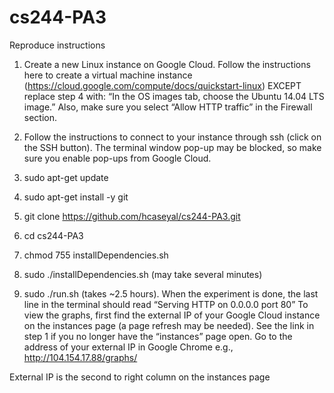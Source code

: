 # cs244-PA3

Reproduce instructions

1. Create a new Linux instance on Google Cloud. Follow the instructions here to create a virtual machine instance (https://cloud.google.com/compute/docs/quickstart-linux) EXCEPT replace step 4 with: “In the OS images tab, choose the Ubuntu 14.04 LTS image.” Also, make sure you select “Allow HTTP traffic” in the Firewall section.

2. Follow the instructions to connect to your instance through ssh (click on the SSH button). The terminal window pop-up may be blocked, so make sure you enable pop-ups from Google Cloud.

3. sudo apt-get update

4. sudo apt-get install -y git

5. git clone https://github.com/hcaseyal/cs244-PA3.git

6. cd cs244-PA3

7. chmod 755 installDependencies.sh

8. sudo ./installDependencies.sh (may take several minutes)

9. sudo ./run.sh  (takes ~2.5 hours). When the experiment is done, the last line in the terminal should read “Serving HTTP on 0.0.0.0 port 80”
To view the graphs, first find the external IP of your Google Cloud instance on the instances page (a page refresh may be needed). See the link in step 1 if you no longer have the “instances” page open. Go to the address of your external IP in Google Chrome e.g., http://104.154.17.88/graphs/
        
External IP is the second to right column on the instances page
